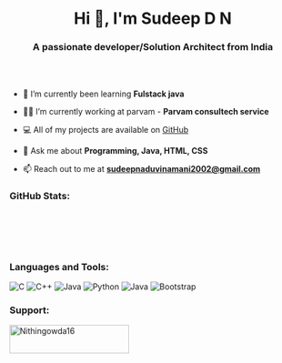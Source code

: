 <h1 align="center">Hi 👋, I'm Sudeep D N</h1>
<h3 align="center">A passionate developer/Solution Architect from India </h3>

<br>
<br>

- 🌱 I’m currently been learning **Fulstack java**

- 👨‍💻 I’m currently working at parvam - **Parvam consultech service**
  
- 💻 All of my projects are available on [GitHub](https://github.com/Sudeepdn)

- 💬 Ask me about **Programming, Java, HTML, CSS**

- 📫 Reach out to me at **sudeepnaduvinamani2002@gmail.com**

<h3 align="left">GitHub Stats:</h3>
<div>
  
<p>&nbsp;<img align="center" src="" alt="" /></p>
<br>
</div>
<br>
<h3 align="left">Languages and Tools:</h3>

![C](https://img.shields.io/badge/c-%2300599C.svg?style=flat&logo=c&logoColor=white) ![C++](https://img.shields.io/badge/c++-%2300599C.svg?style=flat&logo=c%2B%2B&logoColor=white) ![Java](https://img.shields.io/badge/java-%23323330.svg?style=flat&logo=java&logoColor=%23F7DF1E) ![Python](https://img.shields.io/badge/python-3670A0?style=flat&logo=python&logoColor=ffdd54)  ![Java](https://img.shields.io/badge/Google%20Cloud-%234285F4.svg?style=flat&logo=google-cloud&logoColor=white) ![Bootstrap](https://img.shields.io/badge/bootstrap-%23563D7C.svg?style=flat&logo=bootstrap&logoColor=white)
<h3 align="left">Support:</h3>
<p><a href="https://www.buymeacoffee.com/nithingowda16"> <img align="left" src="https://cdn.buymeacoffee.com/buttons/v2/default-yellow.png" height="50" width="210" alt="Nithingowda16" /></a></p><br><br>
